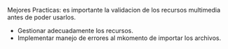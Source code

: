 Mejores Practicas: es importante la validacion de los recursos multimedia antes de poder usarlos.
- Gestionar adecuadamente los recursos.
- Implementar manejo de errores al mkomento de importar los archivos.
